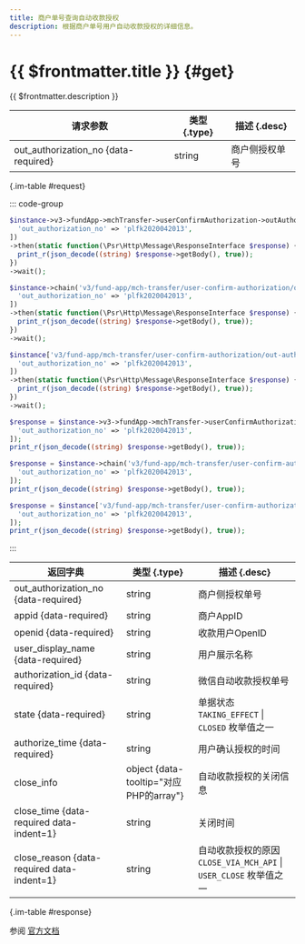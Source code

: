 ```yaml
---
title: 商户单号查询自动收款授权
description: 根据商户单号用户自动收款授权的详细信息。
---
```


# {{ $frontmatter.title }} {#get}

{{ $frontmatter.description }}

| 请求参数 | 类型 {.type} | 描述 {.desc}
| --- | --- | ---
| out_authorization_no {data-required} | string | 商户侧授权单号

{.im-table #request}

::: code-group

```php [异步纯链式]
$instance->v3->fundApp->mchTransfer->userConfirmAuthorization->outAuthorizationNo->_out_authorization_no_->getAsync([
  'out_authorization_no' => 'plfk2020042013',
])
->then(static function(\Psr\Http\Message\ResponseInterface $response) {
  print_r(json_decode((string) $response->getBody(), true));
})
->wait();
```

```php [异步声明式]
$instance->chain('v3/fund-app/mch-transfer/user-confirm-authorization/out-authorization-no/{out_authorization_no}')->getAsync([
  'out_authorization_no' => 'plfk2020042013',
])
->then(static function(\Psr\Http\Message\ResponseInterface $response) {
  print_r(json_decode((string) $response->getBody(), true));
})
->wait();
```

```php [异步属性式]
$instance['v3/fund-app/mch-transfer/user-confirm-authorization/out-authorization-no/{out_authorization_no}']->getAsync([
  'out_authorization_no' => 'plfk2020042013',
])
->then(static function(\Psr\Http\Message\ResponseInterface $response) {
  print_r(json_decode((string) $response->getBody(), true));
})
->wait();
```

```php [同步纯链式]
$response = $instance->v3->fundApp->mchTransfer->userConfirmAuthorization->outAuthorizationNo->_out_authorization_no_->get([
  'out_authorization_no' => 'plfk2020042013',
]);
print_r(json_decode((string) $response->getBody(), true));
```

```php [同步声明式]
$response = $instance->chain('v3/fund-app/mch-transfer/user-confirm-authorization/out-authorization-no/{out_authorization_no}')->get([
  'out_authorization_no' => 'plfk2020042013',
]);
print_r(json_decode((string) $response->getBody(), true));
```

```php [同步属性式]
$response = $instance['v3/fund-app/mch-transfer/user-confirm-authorization/out-authorization-no/{out_authorization_no}']->get([
  'out_authorization_no' => 'plfk2020042013',
]);
print_r(json_decode((string) $response->getBody(), true));
```

:::

| 返回字典 | 类型 {.type} | 描述 {.desc}
| --- | --- | ---
| out_authorization_no {data-required} | string | 商户侧授权单号
| appid {data-required} | string | 商户AppID
| openid {data-required} | string | 收款用户OpenID
| user_display_name {data-required} | string | 用户展示名称
| authorization_id {data-required} | string | 微信自动收款授权单号
| state {data-required} | string | 单据状态<br/>`TAKING_EFFECT` \| `CLOSED` 枚举值之一
| authorize_time {data-required} | string | 用户确认授权的时间
| close_info | object {data-tooltip="对应PHP的array"} | 自动收款授权的关闭信息
| close_time {data-required data-indent=1} | string | 关闭时间
| close_reason {data-required data-indent=1} | string | 自动收款授权的原因<br/>`CLOSE_VIA_MCH_API` \| `USER_CLOSE` 枚举值之一

{.im-table #response}

参阅 [官方文档](https://pay.weixin.qq.com/doc/v3/merchant/4014399423)
